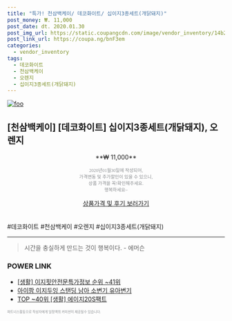 ```yaml
--- 
title: "특가! 천삼백케이/ 데코화이트/ 십이지3종세트(개닭돼지)" 
post_money: ₩. 11,000 
post_date: dt. 2020.01.30 
post_img_url: https://static.coupangcdn.com/image/vendor_inventory/14b2/f7add86ea3dced505337156c07193b07e5372b88699a50a26bb0a2c15370.jpeg 
post_link_url: https://coupa.ng/bnF3em 
categories: 
  - vendor_inventory 
tags: 
  - 데코화이트 
  - 천삼백케이 
  - 오렌지 
  - 십이지3종세트(개닭돼지) 
--- 
```

[![foo](https://static.coupangcdn.com/image/vendor_inventory/14b2/f7add86ea3dced505337156c07193b07e5372b88699a50a26bb0a2c15370.jpeg)](https://coupa.ng/bnF3em) 

## [천삼백케이] [데코화이트] 십이지3종세트(개닭돼지), 오렌지 
<p style="text-align: center;">**₩ 11,000**</p> 
<p style="text-align: center;"><span style="color: #898c8f; font-family: Georgia,Times,serif; font-size: 0.75em;">2020년01월30일에 작성되어, <br>가격변동 및 추가할인이 있을 수 있으니,<br> 상품 가격을 꼭!확인해주세요.<br>행복하세요~</span> 
</p>	 
<div markdown="0" style="text-align: center;"><a href="https://coupa.ng/bnF3em" class="btn btn--success">상품가격 및 후기 보러가기</a></div> 
<br><br> 
  #데코화이트 #천삼백케이 #오렌지 #십이지3종세트(개닭돼지) 
<hr> 

> 시간을 충실하게 만드는 것이 행복이다. - 에머슨 


### POWER LINK

* <a href="https://blog.naver.com/fasyy4321/221774473310" target="_blank"> [생활] 이지핏안전문특가정보 순위 ~41위</a>
* <a href="https://blog.naver.com/fasyy4321/221781059521" target="_blank">아이팜 이지두잉 스탠딩 남아 소변기 유아변기</a>
* <a href="https://blog.naver.com/fasyy4321/221780862975" target="_blank"> TOP ~40위 [생활] 에이지20S팩트</a>

<span style="color: #898c8f; font-family: Georgia,Times,serif; font-size: 0.55em;">파트너스활동으로 작성자에게 일정액의 커미션이 제공될수 있습니다.</span> 
